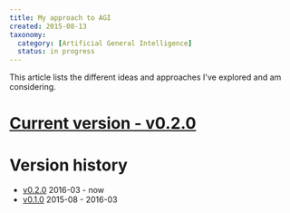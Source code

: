 ```yaml
---
title: My approach to AGI
created: 2015-08-13
taxonomy:
  category: [Artificial General Intelligence]
  status: in progress
---
```


This article lists the different ideas and approaches I've explored and am considering.

# [Current version - v0.2.0](v0.2.0)

# Version history
* [v0.2.0](v0.2.0) 2016-03 - now
* [v0.1.0](v0.1.0) 2015-08 - 2016-03